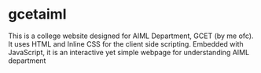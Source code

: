 # gcetaiml
This is a college website designed for AIML Department, GCET (by me ofc). It uses HTML and Inline CSS for the client side scripting. Embedded with JavaScript, it is an interactive yet simple webpage for understanding AIML department
